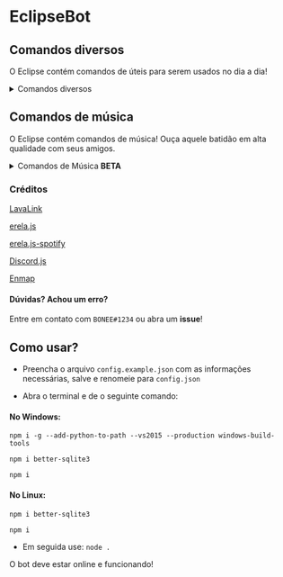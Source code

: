 # EclipseBot

## Comandos diversos
O Eclipse contém comandos de úteis para serem usados no dia a dia!

<details>
<summary>Comandos diversos</summary>
<br>

`e.userinfo`, `e.avatar`, `e.emojify`, `e.calc`

</details>

## Comandos de música
O Eclipse contém comandos de música! Ouça aquele batidão em alta qualidade com seus amigos.

<details>
<summary>Comandos de Música <b>BETA</b></summary>
<br>

`e.loop`, `e.pause`, `e.play`, `e.queue`, `e.resume`, `e.shuffle`, `e.skip`, `e.stop`, `e.volume`, `e.nodes`

</details>

### Créditos
[LavaLink](https://github.com/Frederikam/Lavalink#server-configuration)

[erela.js](https://www.npmjs.com/package/erela.js)

[erela.js-spotify](https://www.npmjs.com/package/erela.js-spotify)

[Discord.js](https://www.npmjs.com/package/discord.js)

[Enmap](https://www.npmjs.com/package/enmap)


#### Dúvidas? Achou um erro?
Entre em contato com `BONEE#1234` ou abra um **issue**!

## Como usar?

* Preencha o arquivo `config.example.json` com as informações necessárias, salve e renomeie para `config.json`

* Abra o terminal e de o seguinte comando:

#### No Windows:

```npm i -g --add-python-to-path --vs2015 --production windows-build-tools```

```npm i better-sqlite3```

```npm i```

#### No Linux:

```npm i better-sqlite3```

```npm i```

* Em seguida use:
```node .```

O bot deve estar online e funcionando!
